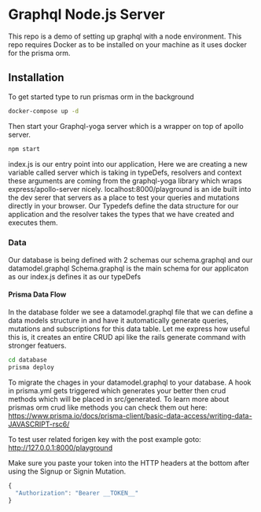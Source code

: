 # Graphql Node.js Server

This repo is a demo of setting up graphql with a node environment. This repo requires Docker as to be installed on your machine as it uses docker for the prisma orm.

## Installation

To get started type to run prismas orm in the background

```bash
docker-compose up -d
```

Then start your Graphql-yoga server which is a wrapper on top of apollo server.

```bash
npm start
```

index.js is our entry point into our application, Here we are creating a new variable called server which is taking in typeDefs, resolvers and context these arguments are coming from the graphql-yoga library which wraps express/apollo-server nicely. localhost:8000/playground is an ide built into the dev serer that servers as a place to test your queries and mutations directly in your browser. Our Typedefs define the data structure for our application and the resolver takes the types that we have created and executes them.

### Data

Our database is being defined with 2 schemas our schema.graphql and our datamodel.graphql
Schema.graphql is the main schema for our applicaton as our index.js defines it as our typeDefs

#### Prisma Data Flow

In the database folder we see a datamodel.graphql file that we can define a data models structure in and have it automatically generate queries, mutations and subscriptions for this data table. Let me express how useful this is, it creates an entire CRUD api like the rails generate command with stronger featuers.

```bash
cd database
prisma deploy
```

To migrate the chages in your datamodel.graphql to your database. A hook in prisma.yml gets triggered which generates your better then crud methods which will be placed in src/generated. To learn more about prismas orm crud like methods you can check them out here: https://www.prisma.io/docs/prisma-client/basic-data-access/writing-data-JAVASCRIPT-rsc6/

To test user related forigen key with the post example goto: http://127.0.0.1:8000/playground

Make sure you paste your token into the HTTP headers at the bottom after using the Signup or Signin Mutation.

```javascript
{
  "Authorization": "Bearer __TOKEN__"
}
```
